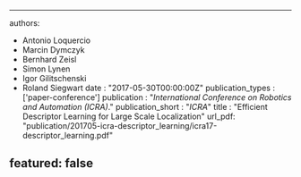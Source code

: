 ---

authors:
- Antonio Loquercio
- Marcin Dymczyk
- Bernhard Zeisl
- Simon Lynen
- Igor Gilitschenski
- Roland Siegwart
date : "2017-05-30T00:00:00Z"
publication_types : ['paper-conference']
publication : "*International Conference on Robotics and Automation (ICRA)*."
publication_short : "*ICRA*"
title : "Efficient Descriptor Learning for Large Scale Localization"
url_pdf: "publication/201705-icra-descriptor_learning/icra17-descriptor_learning.pdf"

featured: false
---